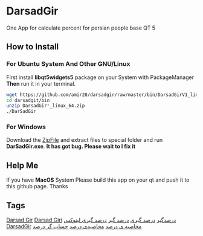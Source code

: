 # DarsadGir
One App for calculate percent for persian people base QT 5
## How to Install
### For Ubuntu System And Other GNU/Linux
First install **libqt5widgets5** package on your System with PackageManager  
**Then** run it in your terminal.
```sh
wget https://github.com/amir28/darsadgir/raw/master/bin/DarsadGirV1_linux_64.zip
cd darsadgit/bin
unzip DarsadGir*_linux_64.zip
./DarSadGir
```
### For Windows
Download the 
[ZipFile](https://raw.githubusercontent.com/amir28/darsadgir/master/bin/DarsadGirV1.1_Windows.zip) 
and extract files to special folder and run **DarSadGir.exe**. **It has got bug. Please wait to I fix it**
## Help Me
If you have **MacOS** System Please build this app on your qt and push it to this github page. Thanks

## Tags
[Darsad Gir](#) [Darsad Giri](#) [درصدگیر](#) [درصد گیری](#) [درصد گیر](#) [درصد گیری لینوکس](#) [DarsadGir](#) [محاصبه ی درصد](#) [محاصبه‌ی درصد](#) [حساب گر درصد](#)  
